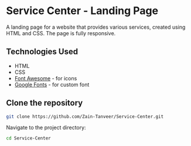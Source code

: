 # Service Center - Landing Page

A landing page for a website that provides various services, created using HTML and CSS. The page is fully responsive.

## Technologies Used

- HTML
- CSS
- [Font Awesome](https://fontawesome.com/) - for icons
- [Google Fonts](https://fonts.google.com/) - for custom font

## Clone the repository

```bash
git clone https://github.com/Zain-Tanveer/Service-Center.git
```

Navigate to the project directory:

```bash
cd Service-Center
```
